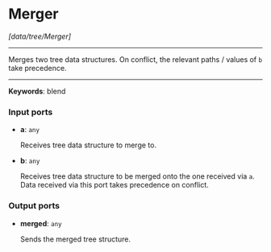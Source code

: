 # Merger

_[data/tree/Merger]_

---

Merges two tree data structures. On conflict, the relevant paths / values of `b` take precedence.  

---

__Keywords__: blend

### Input ports

* __a__: ` any `

    Receives tree data structure to merge to.


* __b__: ` any `

    Receives tree data structure to be merged onto the one received via `a`. Data received via this port takes precedence on conflict.

### Output ports

* __merged__: ` any `

    Sends the merged tree structure.

